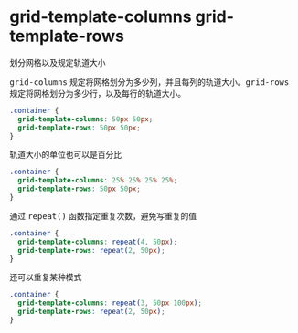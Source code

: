 # grid-template-columns grid-template-rows

划分网格以及规定轨道大小

<TwoColumn :style="{gap: '50px'}">

<div>

<kbd>grid-columns</kbd> 规定将网格划分为多少列，并且每列的轨道大小。<kbd>grid-rows</kbd> 规定将网格划分为多少行，以及每行的轨道大小。

```css {2-3}
.container {
  grid-template-columns: 50px 50px;
  grid-template-rows: 50px 50px;
}
```

<GridBox
  :style="{
    gridTemplateColumns: '50px 50px',
    gridTemplateRows: '50px 50px'
  }"
/>

轨道大小的单位也可以是百分比

```css {2-3}
.container {
  grid-template-columns: 25% 25% 25% 25%;
  grid-template-rows: 50px 50px;
}
```

<GridBox
  :counts="6"
  :style="{
    gridTemplateColumns: '25% 25% 25% 25%',
    gridTemplateRows: '50px 50px'
  }"
/>

</div>


<div>

通过 <kbd>repeat()</kbd> 函数指定重复次数，避免写重复的值

```css
.container {
  grid-template-columns: repeat(4, 50px);
  grid-template-rows: repeat(2, 50px);
}
```

<GridBox
  :counts="6"
  :style="{
    gridTemplateColumns: 'repeat(4, 50px)',
    gridTemplateRows: 'repeat(2, 50px)'
  }"
/>

还可以重复某种模式

```css
.container {
  grid-template-columns: repeat(3, 50px 100px);
  grid-template-rows: repeat(2, 50px);
}
```

<GridBox
  :counts="12"
  :style="{
    gridTemplateColumns: 'repeat(3, 50px 100px)',
    gridTemplateRows: 'repeat(2, 50px)'
  }"
/>

</div>

</TwoColumn>
